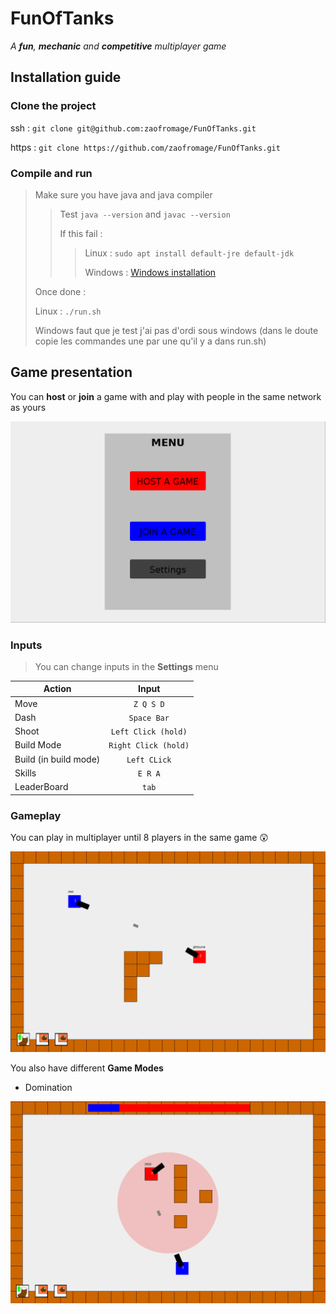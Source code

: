 # FunOfTanks

_A **fun**, **mechanic** and **competitive** multiplayer game_

## Installation guide

### Clone the project
ssh   : `git clone git@github.com:zaofromage/FunOfTanks.git`

https : `git clone https://github.com/zaofromage/FunOfTanks.git`
### Compile and run
> Make sure you have java and java compiler
>> Test `java --version` and `javac --version`
>> 
>> If this fail :
>>> Linux : `sudo apt install default-jre default-jdk`
>>> 
>>> Windows : [Windows installation](https://www.oracle.com/java/technologies/downloads/#jdk23-windows)
>
> Once done :
>
> Linux : `./run.sh`
>
> Windows faut que je test j'ai pas d'ordi sous windows (dans le doute copie les commandes une par une qu'il y a dans run.sh)

## Game presentation

You can **host** or **join** a game with and play with people in the same network as yours

![Menu picture](images/menu.png "menu")

### Inputs
> You can change inputs in the **Settings** menu

| Action  | Input |
| ----- |:------------:|
| Move  | `Z Q S D`    |
| Dash  | `Space Bar`  |
| Shoot | `Left Click (hold)` |
| Build Mode | `Right Click (hold)` |
| Build (in build mode) | `Left CLick` |
| Skills | `E R A` |
| LeaderBoard | `tab` |

### Gameplay
You can play in multiplayer until 8 players in the same game 😲

![Gameplay picture](images/gameplay.png "gameplay")

You also have different **Game Modes**

* Domination 

![Domination](images/domination.png "domination")

